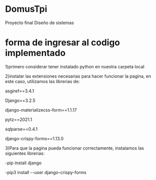 # DomusTpi
 Proyecto final Diseño de sistemas

# forma de ingresar al codigo implementado
1)primero considerar tener instalado python en nuestra carpeta local

2)instalar las extensiones necesarias para hacer funcionar la pagina, en este caso, utilizamos las librerias de:

  asgiref==3.4.1
  
  Django==3.2.5
  
  django-materializecss-form==1.1.17
  
  pytz==2021.1
  
  sqlparse==0.4.1
  
  django-crispy-forms==1.13.0
  
  
3)Para que la pagina pueda funcionar correctamente, instalamos las siguientes librerias:

  -pip install django
   
  -pip3 install --user django-crispy-forms
